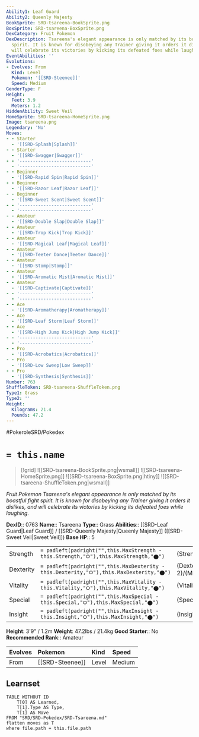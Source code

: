 ```yaml
---
Ability1: Leaf Guard
Ability2: Queenly Majesty
BookSprite: SRD-tsareena-BookSprite.png
BoxSprite: SRD-tsareena-BoxSprite.png
DexCategory: Fruit Pokemon
DexDescription: Tsareena's elegant appearance is only matched by its boastful fight
  spirit. It is known for disobeying any Trainer giving it orders it dislikes, and
  will celebrate its victories by kicking its defeated foes while laughing.
EventAbilities: ''
Evolutions:
- Evolves: From
  Kind: Level
  Pokemon: '[[SRD-Steenee]]'
  Speed: Medium
GenderType: F
Height:
  Feet: 3.9
  Meters: 1.2
HiddenAbility: Sweet Veil
HomeSprite: SRD-tsareena-HomeSprite.png
Image: tsareena.png
Legendary: 'No'
Moves:
- - Starter
  - '[[SRD-Splash|Splash]]'
- - Starter
  - '[[SRD-Swagger|Swagger]]'
- - '---------------------------'
  - '---------------------------'
- - Beginner
  - '[[SRD-Rapid Spin|Rapid Spin]]'
- - Beginner
  - '[[SRD-Razor Leaf|Razor Leaf]]'
- - Beginner
  - '[[SRD-Sweet Scent|Sweet Scent]]'
- - '---------------------------'
  - '---------------------------'
- - Amateur
  - '[[SRD-Double Slap|Double Slap]]'
- - Amateur
  - '[[SRD-Trop Kick|Trop Kick]]'
- - Amateur
  - '[[SRD-Magical Leaf|Magical Leaf]]'
- - Amateur
  - '[[SRD-Teeter Dance|Teeter Dance]]'
- - Amateur
  - '[[SRD-Stomp|Stomp]]'
- - Amateur
  - '[[SRD-Aromatic Mist|Aromatic Mist]]'
- - Amateur
  - '[[SRD-Captivate|Captivate]]'
- - '---------------------------'
  - '---------------------------'
- - Ace
  - '[[SRD-Aromatherapy|Aromatherapy]]'
- - Ace
  - '[[SRD-Leaf Storm|Leaf Storm]]'
- - Ace
  - '[[SRD-High Jump Kick|High Jump Kick]]'
- - '---------------------------'
  - '---------------------------'
- - Pro
  - '[[SRD-Acrobatics|Acrobatics]]'
- - Pro
  - '[[SRD-Low Sweep|Low Sweep]]'
- - Pro
  - '[[SRD-Synthesis|Synthesis]]'
Number: 763
ShuffleToken: SRD-tsareena-ShuffleToken.png
Type1: Grass
Type2: ''
Weight:
  Kilograms: 21.4
  Pounds: 47.2
---
```


#PokeroleSRD/Pokedex

# `= this.name`

> [!grid]
> ![[SRD-tsareena-BookSprite.png|wsmall]]
> ![[SRD-tsareena-HomeSprite.png]]
> ![[SRD-tsareena-BoxSprite.png|htiny]]
> ![[SRD-tsareena-ShuffleToken.png|wsmall]]


*Fruit Pokemon*
*Tsareena's elegant appearance is only matched by its boastful fight spirit. It is known for disobeying any Trainer giving it orders it dislikes, and will celebrate its victories by kicking its defeated foes while laughing.*

**DexID**:: 0763
**Name**:: Tsareena
**Type**:: Grass
**Abilities**:: [[SRD-Leaf Guard|Leaf Guard]] / [[SRD-Queenly Majesty|Queenly Majesty]] ([[SRD-Sweet Veil|Sweet Veil]])
**Base HP**:: 5

|           |                                                                                        |                                          |
| --------- | -------------------------------------------------------------------------------------- | ---------------------------------------- |
| Strength  | `= padleft(padright("",this.MaxStrength - this.Strength,"⭘"),this.MaxStrength,"⬤")`    | (Strength::3)/(MaxStrength::7)   |
| Dexterity | `= padleft(padright("",this.MaxDexterity - this.Dexterity,"⭘"),this.MaxDexterity,"⬤")` | (Dexterity:: 2)/(MaxDexterity::5) |
| Vitality  | `= padleft(padright("",this.MaxVitality - this.Vitality,"⭘"),this.MaxVitality,"⬤")`    | (Vitality::3)/(MaxVitality::6)   |
| Special   | `= padleft(padright("",this.MaxSpecial - this.Special,"⭘"),this.MaxSpecial,"⬤")`       | (Special::2)/(MaxSpecial::4)     |
| Insight   | `= padleft(padright("",this.MaxInsight - this.Insight,"⭘"),this.MaxInsight,"⬤")`       | (Insight::3)/(MaxInsight::6)     |

**Height**: 3'9" / 1.2m
**Weight**: 47.2lbs / 21.4kg
**Good Starter**:: No
**Recommended Rank**:: Amateur

| Evolves   | Pokemon         | Kind   | Speed   |
|:----------|:----------------|:-------|:--------|
| From      | [[SRD-Steenee]] | Level  | Medium  |

## Learnset

```dataview
TABLE WITHOUT ID
    T[0] AS Learned,
    T[1].Type AS Type,
    T[1] AS Move
FROM "SRD/SRD-Pokedex/SRD-Tsareena.md"
flatten moves as T
where file.path = this.file.path
```
